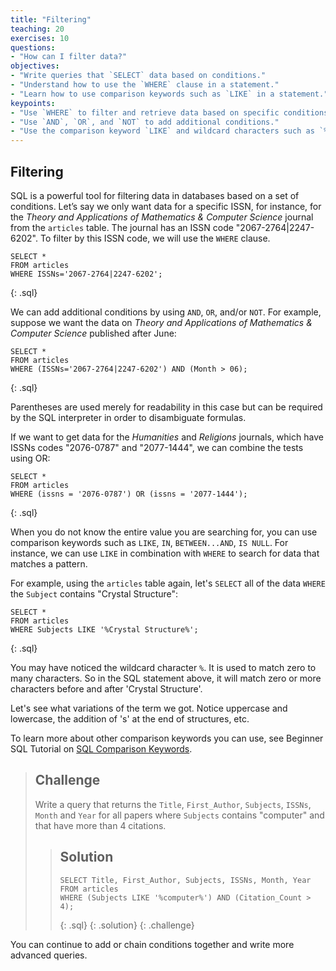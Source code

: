 ```yaml
---
title: "Filtering"
teaching: 20
exercises: 10
questions:
- "How can I filter data?"
objectives:
- "Write queries that `SELECT` data based on conditions."
- "Understand how to use the `WHERE` clause in a statement."
- "Learn how to use comparison keywords such as `LIKE` in a statement."
keypoints:
- "Use `WHERE` to filter and retrieve data based on specific conditions."
- "Use `AND`, `OR`, and `NOT` to add additional conditions."
- "Use the comparison keyword `LIKE` and wildcard characters such as `%` to match patterns."
---
```


## Filtering

SQL is a powerful tool for filtering data in databases based on a set of conditions. Let’s say we only want data for a specific ISSN, for instance, for the _Theory and Applications of Mathematics & Computer Science_ journal from the `articles` table. The journal has an ISSN code "2067-2764|2247-6202".  To filter by this ISSN code, we will use the `WHERE` clause.

~~~
SELECT *
FROM articles
WHERE ISSNs='2067-2764|2247-6202';
~~~
{: .sql}


We can add additional conditions by using `AND`, `OR`, and/or `NOT`. For example, suppose we want the data on _Theory and Applications of Mathematics & Computer Science_ published after June:

~~~
SELECT *
FROM articles
WHERE (ISSNs='2067-2764|2247-6202') AND (Month > 06);
~~~
{: .sql}

Parentheses are used merely for readability in this case but can be required by the SQL interpreter in order to disambiguate formulas.

If we want to get data for the *Humanities* and *Religions* journals, which have
ISSNs codes "2076-0787" and "2077-1444", we can combine the tests using OR:

~~~
SELECT *
FROM articles
WHERE (issns = '2076-0787') OR (issns = '2077-1444');
~~~
{: .sql}

When you do not know the entire value you are searching for, you can use comparison keywords such as `LIKE`, `IN`, `BETWEEN...AND`, `IS NULL`. For instance, we can use `LIKE` in combination with `WHERE` to search for data that matches a pattern.

For example, using the `articles` table again, let's `SELECT` all of the data `WHERE` the `Subject` contains "Crystal Structure":

~~~
SELECT *
FROM articles
WHERE Subjects LIKE '%Crystal Structure%';
~~~
{: .sql}

You may have noticed the wildcard character `%`. It is used to match zero to many characters. So in the SQL statement above, it will match zero or more characters before and after 'Crystal Structure'. 

Let's see what variations of the term we got. Notice uppercase and lowercase, the addition of 's' at the end of structures, etc.

To learn more about other comparison keywords you can use, see Beginner SQL Tutorial on [SQL Comparison Keywords](https://beginner-sql-tutorial.com/sql-like-in-operators.htm).


> ## Challenge
> Write a query that returns the `Title`, `First_Author`, `Subjects`, `ISSNs`, `Month` and `Year`
> for all papers where `Subjects` contains "computer" and that have more than 4 citations.
>
> > ## Solution
> > ~~~
> > SELECT Title, First_Author, Subjects, ISSNs, Month, Year
> > FROM articles
> > WHERE (Subjects LIKE '%computer%') AND (Citation_Count > 4);
> > ~~~
> > {: .sql}
> {: .solution}
{: .challenge}

You can continue to add or chain conditions together and write more advanced queries.
